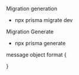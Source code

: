Migration generation

- npx prisma migrate dev

Migration Generate

- npx prisma generate

message object format {

}
